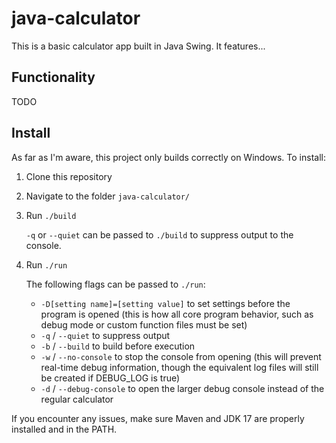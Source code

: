 # java-calculator

This is a basic calculator app built in Java Swing. It features...

## Functionality

TODO

## Install

As far as I'm aware, this project only builds correctly on Windows. To install:

1. Clone this repository

2. Navigate to the folder `java-calculator/`

3. Run `./build`

    `-q` or `--quiet` can be passed to `./build` to suppress output to the console.

4. Run `./run`

    The following flags can be passed to `./run`:
    
    - `-D[setting name]=[setting value]` to set settings before the program is opened (this is how all core program behavior, such as debug mode or custom function files must be set)
    - `-q` / `--quiet` to suppress output
    - `-b` / `--build` to build before execution
    - `-w` / `--no-console` to stop the console from opening (this will prevent real-time debug information, though the equivalent log files will still be created if DEBUG_LOG is true)
    - `-d` / `--debug-console` to open the larger debug console instead of the regular calculator

If you encounter any issues, make sure Maven and JDK 17 are properly installed and in the PATH.


